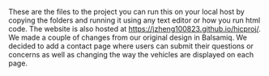 These are the files to the project 
you can run this on your local host by copying the folders and running it 
using any text editor or how you run html code.
The website is also hosted at
https://jzheng100823.github.io/hicproj/.
We made a couple of changes from our original design in Balsamiq. We decided to add a contact page 
where users can submit their questions or concerns as well as changing the way the vehicles
are displayed on each page.
